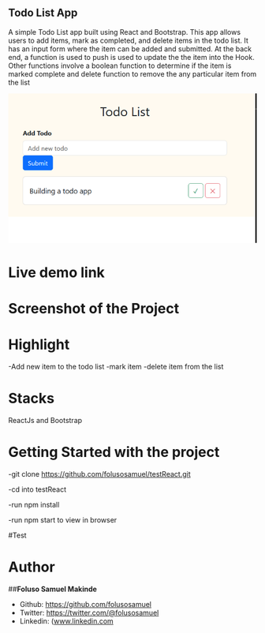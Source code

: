 ## Todo List App

A simple Todo List app built using React and Bootstrap. This app allows users to add items, mark as completed, and delete items in the todo list. It has an input form where the item can be added and submitted. At the back end, a function is used to push is used to update the the item into the Hook. Other functions involve a boolean function to determine if the item is marked complete and delete function to remove the any particular item from the list

![screenshot](todolist_capture.png/)

# Live demo link

# Screenshot of the Project

# Highlight

-Add new item to the todo list
-mark item
-delete item from the list

# Stacks

ReactJs and Bootstrap

# Getting Started with the project

-git clone https://github.com/folusosamuel/testReact.git

-cd into testReact

-run npm install

-run npm start to view in browser

#Test

# Author

##**Foluso Samuel Makinde**

- Github: https://github.com/folusosamuel
- Twitter: https://twitter.com/@folusosamuel
- Linkedin: (www.linkedin.com
